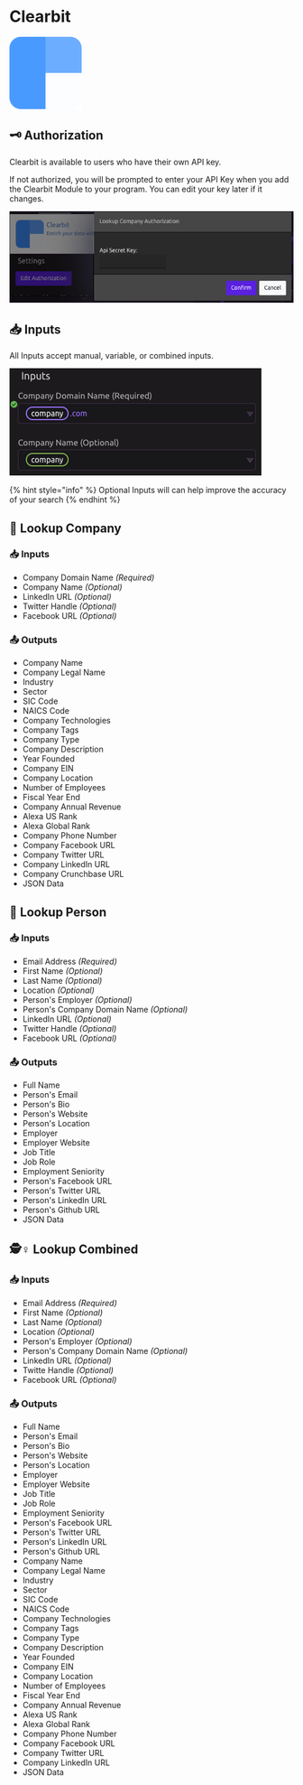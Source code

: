 # Clearbit

![Enrich your data with Clearbit.](../../.gitbook/assets/clearbit.png)

## 🗝 Authorization

Clearbit is available to users who have their own API key.

If not authorized, you will be prompted to enter your API Key when you add the Clearbit Module to your program. You can edit your key later if it changes.

![](../../.gitbook/assets/screen-shot-2019-07-16-at-2.32.17-pm.png)

## 📥 Inputs

All Inputs accept manual, variable, or combined inputs.

![](../../.gitbook/assets/screen-shot-2019-07-16-at-2.43.30-pm.png)

{% hint style="info" %}
Optional Inputs will can help improve the accuracy of your search
{% endhint %}

## 🏢 Lookup Company

### 📥 Inputs

* Company Domain Name _\(Required\)_
* Company Name _\(Optional\)_
* LinkedIn URL _\(Optional\)_
* Twitter Handle _\(Optional\)_
* Facebook URL _\(Optional\)_

### 📤 Outputs

* Company Name
* Company Legal Name
* Industry
* Sector
* SIC Code
* NAICS Code
* Company Technologies
* Company Tags
* Company Type
* Company Description
* Year Founded
* Company EIN
* Company Location
* Number of Employees
* Fiscal Year End
* Company Annual Revenue
* Alexa US Rank
* Alexa Global Rank
* Company Phone Number
* Company Facebook URL
* Company Twitter URL
* Company LinkedIn URL
* Company Crunchbase URL
* JSON Data

## 👤 Lookup Person

### 📥 Inputs

* Email Address _\(Required\)_
* First Name _\(Optional\)_
* Last Name _\(Optional\)_
* Location _\(Optional\)_
* Person's Employer _\(Optional\)_
* Person's Company Domain Name _\(Optional\)_
* LinkedIn URL _\(Optional\)_
* Twitter Handle _\(Optional\)_
* Facebook URL _\(Optional\)_

### 📤 Outputs

* Full Name
* Person's Email
* Person's Bio
* Person's Website
* Person's Location
* Employer
* Employer Website
* Job Title
* Job Role
* Employment Seniority
* Person's Facebook URL
* Person's Twitter URL
* Person's LinkedIn URL
* Person's Github URL
* JSON Data

## 🕵♀ Lookup Combined

### 📥 Inputs

* Email Address _\(Required\)_
* First Name _\(Optional\)_
* Last Name _\(Optional\)_
* Location _\(Optional\)_
* Person's Employer _\(Optional\)_
* Person's Company Domain Name _\(Optional\)_
* LinkedIn URL _\(Optional\)_
* Twitte Handle _\(Optional\)_
* Facebook URL _\(Optional\)_

### 📤 Outputs

* Full Name
* Person's Email
* Person's Bio
* Person's Website
* Person's Location
* Employer
* Employer Website
* Job Title
* Job Role
* Employment Seniority
* Person's Facebook URL
* Person's Twitter URL
* Person's LinkedIn URL
* Person's Github URL
* Company Name
* Company Legal Name
* Industry
* Sector
* SIC Code
* NAICS Code
* Company Technologies
* Company Tags
* Company Type
* Company Description
* Year Founded
* Company EIN
* Company Location
* Number of Employees
* Fiscal Year End
* Company Annual Revenue
* Alexa US Rank
* Alexa Global Rank
* Company Phone Number
* Company Facebook URL
* Company Twitter URL
* Company LinkedIn URL
* JSON Data

